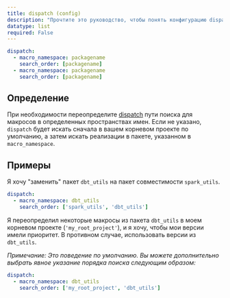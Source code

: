 ```yaml
---
title: dispatch (config)
description: "Прочтите это руководство, чтобы понять конфигурацию dispatch в dbt."
datatype: list
required: False
---
```


<File name='dbt_project.yml'>

```yml
dispatch:
  - macro_namespace: packagename
    search_order: [packagename]
  - macro_namespace: packagename
    search_order: [packagename]
```

</File>

## Определение

При необходимости переопределите [dispatch](/reference/dbt-jinja-functions/dispatch) пути поиска для макросов в определенных пространствах имен. Если не указано, `dispatch` будет искать сначала в вашем корневом проекте по умолчанию, а затем искать реализации в пакете, указанном в `macro_namespace`.

## Примеры

Я хочу "заменить" пакет `dbt_utils` на пакет совместимости `spark_utils`.

<File name='dbt_project.yml'>

```yml
dispatch:
  - macro_namespace: dbt_utils
    search_order: ['spark_utils', 'dbt_utils']
```

</File>

Я переопределил некоторые макросы из пакета `dbt_utils` в моем корневом проекте (`'my_root_project'`), и я хочу, чтобы мои версии имели приоритет. В противном случае, использовать версии из `dbt_utils`.

_Примечание: Это поведение по умолчанию. Вы можете дополнительно выбрать явное указание порядка поиска следующим образом:_

<File name='dbt_project.yml'>

```yml
dispatch:
  - macro_namespace: dbt_utils
    search_order: ['my_root_project', 'dbt_utils']
```

</File>